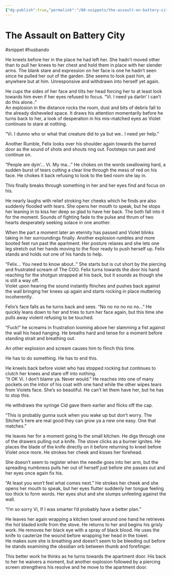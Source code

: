 ```yaml
---
{"dg-publish":true,"permalink":"/00-snippets/the-assault-on-battery-city/","created":"2024-08-08T14:28:25.000-05:00","updated":"2024-08-08T14:30:54.000-05:00"}
---
```


# The Assault on Battery City
#snippet #husbando

He kneels before her in the place he had left her.  She hadn’t moved other than to pull her knees to her chest and hold them in place with her slender arms.  The blank stare and expression on her face is one he hadn’t seen since he pulled her out of the garden.  She seems to look past him, at anywhere but at him.  Unresponsive and withdrawn into herself yet again.    

He cups the sides of her face  and tilts her head forcing her to at least look towards him even if her eyes refused to focus.  “Vi.  I need ya darlin’ I can’t do this alone..”  
An explosion in the distance rocks the room, dust and bits of debris fall to the already disheveled space.  It draws his attention momentarily before he turns back to her, a look of desperation in his mis-matched eyes  as Violet continues to stare at nothing.

“Vi.  I dunno who or what that creature did to ya but we.. I need yer help.”  

Another Rumble, Felix looks over his shoulder again towards the barred door as the sound of shots and shouts ring out.  Footsteps run past and continue on.  

“People are dyin’… Vi. My ma…”  He chokes on the words swallowing hard, a sudden burst of tears cutting a clear line through the mess of red on his face.  He chokes it back refusing to look to the bed room she lay in.

This finally breaks through something in her and her eyes find and focus on his.  

He nearly laughs with relief stroking her cheeks which he finds are also suddenly flooded with tears. She opens her mouth to speak, but he stops her leaning in to kiss her deep so glad to have her back.  The both fall into it for the moment.  Sounds of fighting fade to the pulse and thrum of two hearts desperately seeking solace in one another.  

When the part a moment later an eternity has passed and Violet blinks taking in her surroundings finally.  Another explosion rumbles and more booted feet run past the apartment.  Her posture relaxes and she lets one leg stretch out her hands moving to the floor ready to push herself up.  Felix stands and holds out one of his hands to help.

“Felix… You need to know about..” She starts but is cut short by the piercing and frustrated scream of The COO.  Felix turns towards the door his hand reaching for the shotgun strapped at his back, but it sounds as though she is still a way off.  
Violet upon hearing the sound instantly flinches and pushes back against the wall bringing her knees up again and starts rocking in place muttering incoherently.

Felix’s face falls as he turns back and sees.  “No no no no no no…”  He quickly leans down to her and tries to turn her face again, but this time she pulls away violent refusing to be touched.  

“Fuck!” he screams in frustration looming above her slamming a fist against the wall his head hanging.  He breaths hard and tense for a moment before standing strait and breathing out.

An other explosion and scream causes him to flinch this time.  

He has to do something.  He has to end this.

He kneels back before violet who has stopped rocking but continues to clutch her knees and stare off into nothing.  
“It OK Vi.  I don’t blame ya.  Never would.”  He reaches into one of many pockets on the intior of his coat with one hand while the other wipes tears from Violets face.   She’s so beautiful.  He can’t let them have her, but he has to stop this.

He withdraws the syringe Cid gave them earlier and flicks off the cap.  

“This is probably gunna suck when you wake up  but don’t worry.  The Sitcher’s here are real good they can grow ya a new one easy.  One that matches.”

He leaves her for a moment going to the small kitchen.  He digs through one of the drawers pulling out a knife.  The stove clicks as a burner ignites.  He places the blade of the knife directly on it before returning to kneel before Violet once more.  He strokes her cheek and kisses her forehead.

She doesn’t seem to register when the needle goes into her arm, but the spreading numbness pulls her out of herself just before she passes out and her eyes once again fix his.

“At least you won’t feel what comes next.”  He strokes her cheek and she opens her mouth to speak, but her eyes flutter suddenly her tongue feeling too thick to form words.  Her eyes shut and she slumps unfeeling against the wall.

“I’m  so sorry Vi, If I was smarter I’d probably have a better plan.”  

He leaves her again wrapping a kitchen towel around one hand he retrieves the hot bladed knife from the stove.  He returns to her and begins his grisly work. He removes her black eye with a spray of black blood.  He uses the knife to cauterize the wound before wrapping her head in the towel.  
He makes sure she is breathing and doesn’t seem to be bleeding out before he stands examining the obsidian orb between thumb and forefinger.  

This better work he thinks as he turns towards the apartment door.  His back to her he waivers a moment, but another explosion followed by a piercing screen strengthens his resolve and he move to the apartment door.